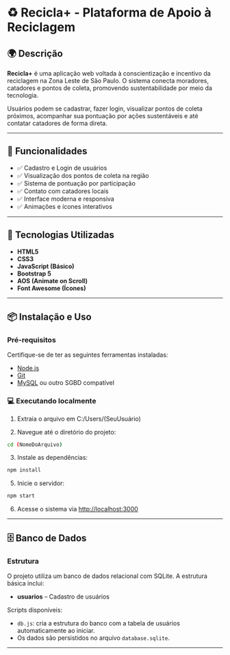 # ♻️ Recicla+ - Plataforma de Apoio à Reciclagem

## 🌍 Descrição

**Recicla+** é uma aplicação web voltada à conscientização e incentivo da reciclagem na Zona Leste de São Paulo. O sistema conecta moradores, catadores e pontos de coleta, promovendo sustentabilidade por meio da tecnologia.

Usuários podem se cadastrar, fazer login, visualizar pontos de coleta próximos, acompanhar sua pontuação por ações sustentáveis e até contatar catadores de forma direta.

---

## 📌 Funcionalidades

- ✅ Cadastro e Login de usuários
- ✅ Visualização dos pontos de coleta na região
- ✅ Sistema de pontuação por participação
- ✅ Contato com catadores locais
- ✅ Interface moderna e responsiva
- ✅ Animações e ícones interativos

---

## 🧰 Tecnologias Utilizadas

- **HTML5**
- **CSS3**
- **JavaScript (Básico)**
- **Bootstrap 5**
- **AOS (Animate on Scroll)**
- **Font Awesome (Ícones)**

---
## 📦 Instalação e Uso

### Pré-requisitos

Certifique-se de ter as seguintes ferramentas instaladas:

- [Node.js](https://nodejs.org/)
- [Git](https://git-scm.com/)
- [MySQL](https://www.mysql.com/) ou outro SGBD compatível

### 💻 Executando localmente

1. Extraia o arquivo em C:/Users/(SeuUsuário)

2. Navegue até o diretório do projeto:
```bash
cd (NomeDoArquivo)
```
3. Instale as dependências:
```bash
npm install
```
5. Inicie o servidor:
```bash
npm start
```
6. Acesse o sistema via [http://localhost:3000](http://localhost:3000)


---

## 🗄️ Banco de Dados

### Estrutura

O projeto utiliza um banco de dados relacional com SQLite. A estrutura básica inclui:

- **usuarios** – Cadastro de usuários

Scripts disponíveis:

- `db.js`: cria a estrutura do banco com a tabela de usuários automaticamente ao iniciar.
- Os dados são persistidos no arquivo `database.sqlite`.

---

